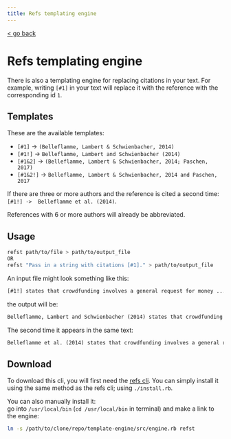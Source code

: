 ```yaml
---
title: Refs templating engine
---
```


[< go back](/refs)

# Refs templating engine
There is also a templating engine for replacing citations in your text. For example, writing `[#1]` in your text will replace it with the reference with the corresponding id `1`.

## Templates

These are the available templates:

- `[#1]` -> `(Belleflamme, Lambert & Schwienbacher, 2014)`
- `[#1!]` -> `Belleflamme, Lambert and Schwienbacher (2014)`
- `[#1&2]` -> `(Belleflamme, Lambert & Schwienbacher, 2014; Paschen, 2017)`
- `[#1&2!]` -> `Belleflamme, Lambert & Schwienbacher, 2014 and Paschen, 2017`

If there are three or more authors and the reference is cited a second time: `[#1!] ->  Belleflamme et al. (2014)`.

References with 6 or more authors will already be abbreviated.

## Usage

```bash
refst path/to/file > path/to/output_file
OR
refst "Pass in a string with citations [#1]." > path/to/output_file
```

An input file might look something like this:

```txt
[#1!] states that crowdfunding involves a general request for money ...
```

the output will be:

```txt
Belleflamme, Lambert and Schwienbacher (2014) states that crowdfunding involves a general request for money ...
```

The second time it appears in the same text: 
```txt
Belleflamme et al. (2014) states that crowdfunding involves a general request for money ...
```

## Download 
To download this cli, you will first need the [refs cli](index.md). You can simply install it using the same method as the refs cli; using `./install.rb`.

You can also manually install it:<br/>
go into `/usr/local/bin` (`cd /usr/local/bin` in terminal) and make a link to the engine:

```bash
ln -s /path/to/clone/repo/template-engine/src/engine.rb refst
```
